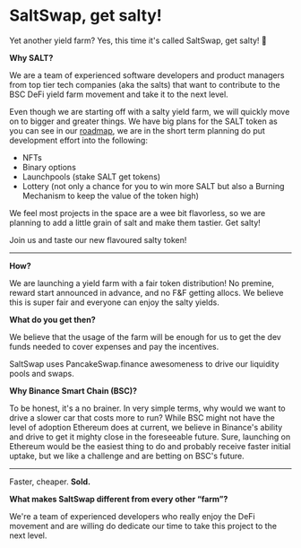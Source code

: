 # SaltSwap, get salty!

Yet another yield farm? Yes, this time it's called SaltSwap, get salty! 🧂

**Why SALT?**

We are a team of experienced software developers and product managers from top tier tech companies (aka the salts) that want to contribute to the BSC DeFi yield farm movement and take it to the next level.

Even though we are starting off with a salty yield farm, we will quickly move on to bigger and greater things. We have big plans for the SALT token as you can see in our [roadmap](roadmap.md), we are in the short term planning do put development effort into the following:

- NFTs
- Binary options
- Launchpools (stake SALT get tokens)
- Lottery (not only a chance for you to win more SALT but also a Burning Mechanism to keep the value of the token high)

We feel most projects in the space are a wee bit flavorless, so we are planning to add a little grain of salt and make them tastier. Get salty!

Join us and taste our new flavoured salty token!

---

**How?**

We are launching a yield farm with a fair token distribution! No premine, reward start announced in advance, and no F&F getting allocs. We believe this is super fair and everyone can enjoy the salty yields.

**What do you get then?**

We believe that the usage of the farm will be enough for us to get the dev funds needed to cover expenses and pay the incentives.

SaltSwap uses PancakeSwap.finance awesomeness to drive our liquidity pools and swaps.

**Why Binance Smart Chain \(BSC\)?**

To be honest, it's a no brainer. In very simple terms, why would we want to drive a slower car that costs more to run? While BSC might not have the level of adoption Ethereum does at current, we believe in Binance's ability and drive to get it mighty close in the foreseeable future. Sure, launching on Ethereum would be the easiest thing to do and probably receive faster initial uptake, but we like a challenge and are betting on BSC's future.

---

Faster, cheaper. **Sold.**

**What makes SaltSwap different from every other “farm”?**

We're a team of experienced developers who really enjoy the DeFi movement and are willing do dedicate our time to take this project to the next level.
